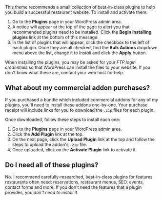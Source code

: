This theme recommends a small collection of best-in-class plugins to help you build a successful restaurant website. To install and activate them:

1. Go to the **Plugins** page in your WordPress admin area.
2. A notice will appear at the top of the page to alert you that recommended plugins need to be installed. Click the **Begin installing plugins** link at the bottom of this message.
3. In the list of plugins that will appear, click the checkbox to the left of each plugin. Once they are all checked, find the **Bulk Actions** dropdown menu above the list, change it to *Install* and click the **Apply** button.

When installing the plugins, you may be asked for your *FTP login credentials* so that WordPress can install the files to your website. If you don't know what these are, contact your web host for help.

## What about my commercial addon purchases? ##
If you purchased a bundle which included commercial addons for any of my plugins, you'll need to install these addons one-by-one. Your purchase receipt will include links for you to download the `.zip` files for each plugin.

Once downloaded, follow these steps to install each one:

1. Go to the **Plugins** page in your WordPress admin area.
2. Click the **Add Plugin** link at the top.
3. On the next page, click the **Upload Plugin** link at the top and follow the steps to upload the addon's `.zip` file.
4. Once uploaded, click on the **Activate Plugin** link to activate it.

## Do I need all of these plugins? ##
No. I recommend carefully-researched, best-in-class plugins for features restaurants often need: reservations, restaurant menus, SEO, events, contact forms and more. If you don't need the features that a plugin provides, you *don't need to install it*.
